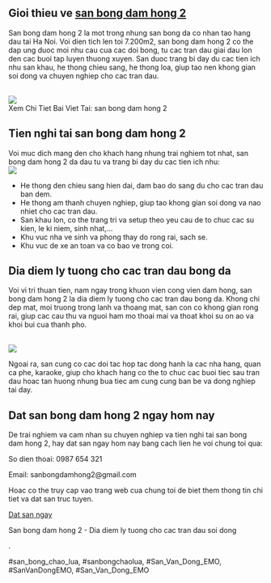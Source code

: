 <div class="container">

<div class="img-container">

</div>
<h2>Gioi thieu ve <a href="https://sanbongdepemo.com/san-bong-dam-hong-2/">san bong dam hong 2</a></h2>
<p>San bong dam hong 2 la mot trong nhung san bong da co nhan tao hang dau tai Ha Noi. Voi dien tich len toi 7.200m2, san bong dam hong 2 co the dap ung duoc moi nhu cau cua cac doi bong, tu cac tran dau giai dau lon den cac buoi tap luyen thuong xuyen. San duoc trang bi day du cac tien ich nhu san khau, he thong chieu sang, he thong loa, giup tao nen khong gian soi dong va chuyen nghiep cho cac tran dau.</p><br><img src="https://sanbongdepemo.com/wp-content/uploads/2024/12/cropped-Du-an-moi.png"></br>
Xem Chi Tiet Bai Viet Tai: san bong dam hong 2
<h2>Tien nghi tai san bong dam hong 2</h2>
<p>Voi muc dich mang den cho khach hang nhung trai nghiem tot nhat, san bong dam hong 2 da dau tu va trang bi day du cac tien ich nhu:<br><img src="https://sanbongdepemo.com/wp-content/uploads/2024/12/san-van-dong-thien-truong.png"></br>
<ul>
<li>He thong den chieu sang hien dai, dam bao do sang du cho cac tran dau ban dem.</li>
<li>He thong am thanh chuyen nghiep, giup tao khong gian soi dong va nao nhiet cho cac tran dau.</li>
<li>San khau lon, co the trang tri va setup theo yeu cau de to chuc cac su kien, le ki niem, sinh nhat,...</li>
<li>Khu vuc nha ve sinh va phong thay do rong rai, sach se.</li>
<li>Khu vuc de xe an toan va co bao ve trong coi.</li>
</ul>
<h2>Dia diem ly tuong cho cac tran dau bong da</h2>
<p>Voi vi tri thuan tien, nam ngay trong khuon vien cong vien dam hong, san bong dam hong 2 la dia diem ly tuong cho cac tran dau bong da. Khong chi dep mat, moi truong trong lanh va thoang mat, san con co khong gian rong rai, giup cac cau thu va nguoi ham mo thoai mai va thoat khoi su on ao va khoi bui cua thanh pho.</p><br><img src="https://sanbongdepemo.com/wp-content/uploads/2024/12/3.png"></br>
<p>Ngoai ra, san cung co cac doi tac hop tac dong hanh la cac nha hang, quan ca phe, karaoke, giup cho khach hang co the to chuc cac buoi tiec sau tran dau hoac tan huong nhung bua tiec am cung cung ban be va dong nghiep tai day.
<div class="img-container">

</div>
<h2>Dat san bong dam hong 2 ngay hom nay</h2>
<p>De trai nghiem va cam nhan su chuyen nghiep va tien nghi tai san bong dam hong 2, hay dat san ngay hom nay bang cach lien he voi chung toi qua:</p>
<p>So dien thoai: 0987 654 321
<p>Email: sanbongdamhong2@gmail.com</p>
<p>Hoac co the truy cap vao trang web cua chung toi de biet them thong tin chi tiet va dat san truc tuyen.</p>
<div class="img-container">

</div>
<a class="btn" href="#">Dat san ngay</a>
</div><div class="footer">
<p>San bong dam hong 2 - Dia diem ly tuong cho cac tran dau soi dong</p>
</div><p>.</p>
#san_bong_chao_lua, #sanbongchaolua, #San_Van_Dong_EMO, #SanVanDongEMO, #San_Van_Dong_EMO
